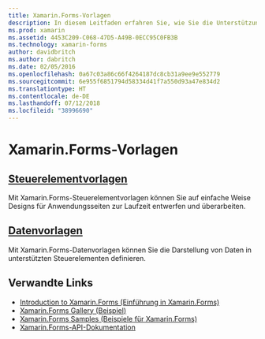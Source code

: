 ```yaml
---
title: Xamarin.Forms-Vorlagen
description: In diesem Leitfaden erfahren Sie, wie Sie die Unterstützung für Vorlagen von Xamarin.Forms nutzen können. Dazu zählen Steuerelementvorlagen, mit denen Sie Seiten zur Laufzeit mühelos entwerfen und überarbeiten können, und Datenvorlagen, die die Darstellung von Daten in unterstützten Steuerelementen definieren.
ms.prod: xamarin
ms.assetid: 4453C209-C068-47D5-A49B-0ECC95C0FB3B
ms.technology: xamarin-forms
author: davidbritch
ms.author: dabritch
ms.date: 02/05/2016
ms.openlocfilehash: 0a67c03a86c66f4264187dc8cb31a9ee9e552779
ms.sourcegitcommit: 6e955f6851794d58334d41f7a550d93a47e834d2
ms.translationtype: HT
ms.contentlocale: de-DE
ms.lasthandoff: 07/12/2018
ms.locfileid: "38996690"
---
```

# <a name="xamarinforms-templates"></a>Xamarin.Forms-Vorlagen

## <a name="control-templatescontrol-templatesindexmd"></a>[Steuerelementvorlagen](control-templates/index.md)

Mit Xamarin.Forms-Steuerelementvorlagen können Sie auf einfache Weise Designs für Anwendungsseiten zur Laufzeit entwerfen und überarbeiten.

## <a name="data-templatesdata-templatesindexmd"></a>[Datenvorlagen](data-templates/index.md)

Mit Xamarin.Forms-Datenvorlagen können Sie die Darstellung von Daten in unterstützten Steuerelementen definieren.


## <a name="related-links"></a>Verwandte Links

- [Introduction to Xamarin.Forms (Einführung in Xamarin.Forms)](~/xamarin-forms/get-started/introduction-to-xamarin-forms.md)
- [Xamarin.Forms Gallery (Beispiel)](https://developer.xamarin.com/samples/FormsGallery/)
- [Xamarin.Forms Samples (Beispiele für Xamarin.Forms)](https://developer.xamarin.com/samples/tag/Xamarin.Forms/)
- [Xamarin.Forms-API-Dokumentation](xref:Xamarin.Forms)
